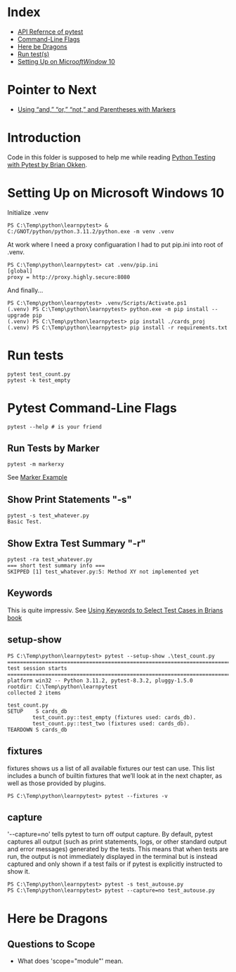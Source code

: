 # Index

- [API Refernce of pytest](https://docs.pytest.org/en/latest/reference/reference.html)
- [Command-Line Flags](#pytest-command-line-flags)
- [Here be Dragons](#here-be-dragons)
- [Run test(s)](#run-tests)
- [Setting Up on Micro$oft Window$ 10](#setting-up-on-microsoft-windows-10)

# Pointer to Next

- [Using “and,” “or,” “not,” and Parentheses with Markers](https://learning.oreilly.com/library/view/python-testing-with/9781680509427/f_0071.xhtml)

# Introduction

Code in this folder is supposed to help me while reading [Python Testing with Pytest by Brian Okken](https://learning.oreilly.com/library/view/python-testing-with/9781680509427/).

# Setting Up on Microsoft Windows 10

Initialize .venv

```
PS C:\Temp\python\learnpytest> & C:/GNOT/python/python.3.11.2/python.exe -m venv .venv
```

At work where I need a proxy configuaration I had to put pip.ini into root of .venv.

```
PS C:\Temp\python\learnpytest> cat .venv/pip.ini
[global]
proxy = http://proxy.highly.secure:8080
```

And finally...

```
PS C:\Temp\python\learnpytest> .venv/Scripts/Activate.ps1
(.venv) PS C:\Temp\python\learnpytest> python.exe -m pip install --upgrade pip
(.venv) PS C:\Temp\python\learnpytest> pip install ./cards_proj
(.venv) PS C:\Temp\python\learnpytest> pip install -r requirements.txt
```

# Run tests

```
pytest test_count.py
pytest -k test_empty
```

# Pytest Command-Line Flags

```
pytest --help # is your friend
```


## Run Tests by Marker

```
pytest -m markerxy
```

See [Marker Example](./test_start.py)

## Show Print Statements "-s"

```
pytest -s test_whatever.py
Basic Test.
```

## Show Extra Test Summary "-r"

```
pytest -ra test_whatever.py
=== short test summary info === 
SKIPPED [1] test_whatever.py:5: Method XY not implemented yet
```

## Keywords

This is quite impressiv. See [Using Keywords to Select Test Cases in Brians book](https://learning.oreilly.com/library/view/python-testing-with/9781680509427/f_0060.xhtml)

## setup-show

```
PS C:\Temp\python\learnpytest> pytest --setup-show .\test_count.py
======================================================================================= test session starts ========================================================================================
platform win32 -- Python 3.11.2, pytest-8.3.2, pluggy-1.5.0
rootdir: C:\Temp\python\learnpytest
collected 2 items

test_count.py
SETUP    S cards_db
        test_count.py::test_empty (fixtures used: cards_db).
        test_count.py::test_two (fixtures used: cards_db).
TEARDOWN S cards_db
```

## fixtures

fixtures shows us a list of all available fixtures our test can use. This list includes a bunch of builtin fixtures that we’ll look at in the next chapter, as well as those provided by plugins.

```
PS C:\Temp\python\learnpytest> pytest --fixtures -v
```

## capture

'--capture=no' tells pytest to turn off output capture. By default, pytest captures all output (such as print statements, logs, or other standard output and error messages) generated by the tests. This means that when tests are run, the output is not immediately displayed in the terminal but is instead captured and only shown if a test fails or if pytest is explicitly instructed to show it.

```
PS C:\Temp\python\learnpytest> pytest -s test_autouse.py
PS C:\Temp\python\learnpytest> pytest --capture=no test_autouse.py
```

# Here be Dragons

## Questions to Scope

- What does 'scope="module"' mean.
